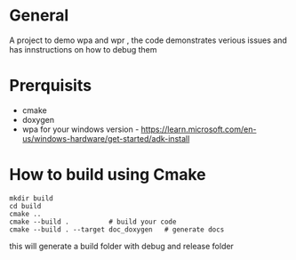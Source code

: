 # General
A project to demo wpa and wpr , the code demonstrates verious issues and has innstructions on how to debug them

# Prerquisits
- cmake
- doxygen
- wpa for your windows version - https://learn.microsoft.com/en-us/windows-hardware/get-started/adk-install

# How to build using Cmake
```
mkdir build
cd build
cmake ..
cmake --build .          # build your code
cmake --build . --target doc_doxygen   # generate docs

```

this will generate a build folder with debug and release folder


